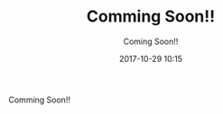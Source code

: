 ﻿---
title: Comming Soon!!
description: "Comming Soon!!"
date: 2017-10-29 10:15
sessionlevel: 50
author: "Coming Soon!!"
category: sessions
---
Comming Soon!!
